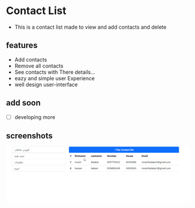 # Contact List

* This is a contact list made to view and add contacts and delete

## features

* Add contacts
* Remove all contacts
* See contacts with There details...
* eazy and simple user Experience 
* well design user-interface

## add soon 

* [ ] developing more

## screenshots

![Home](./contacts.png)

